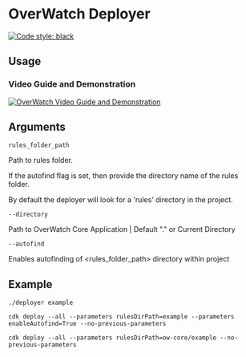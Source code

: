 # OverWatch Deployer

[![Code style: black](https://img.shields.io/badge/code%20style-black-000000.svg)](https://github.com/psf/black)

## Usage
### Video Guide and Demonstration
[![OverWatch Video Guide and Demonstration](https://img.youtube.com/vi/iumwHlVJtLE/0.jpg)](https://www.youtube.com/watch?v=iumwHlVJtLE)

## Arguments

`rules_folder_path` 

Path to rules folder.

If the autofind flag is set, then provide the directory name of the rules folder.

By default the deployer will look for a 'rules' directory in the project.

`--directory` 

Path to OverWatch Core Application | Default "." or Current Directory

`--autofind` 

Enables autofinding of <rules_folder_path> directory within project

## Example
`./deployer example`

`cdk deploy --all --parameters rulesDirPath=example --parameters enableAutofind=True --no-previous-parameters`

`cdk deploy --all --parameters rulesDirPath=ow-core/example --no-previous-parameters`
